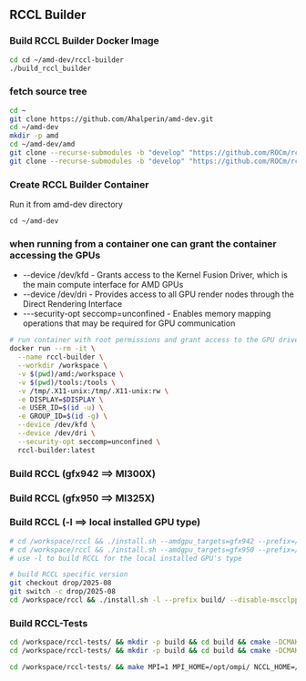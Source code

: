 ## RCCL Builder

### Build RCCL Builder Docker Image

```bash
cd cd ~/amd-dev/rccl-builder
./build_rccl_builder
```

### fetch source tree

```bash
cd ~
git clone https://github.com/Ahalperin/amd-dev.git
cd ~/amd-dev
mkdir -p amd
cd ~/amd-dev/amd
git clone --recurse-submodules -b "develop" "https://github.com/ROCm/rccl"
git clone --recurse-submodules -b "develop" "https://github.com/ROCm/rccl-tests"
```

### Create RCCL Builder Container

Run it from amd-dev directory
```shell
cd ~/amd-dev
```

### when running from a container one can grant the container accessing the GPUs
- --device /dev/kfd - Grants access to the Kernel Fusion Driver, which is the main compute interface for AMD GPUs
- --device /dev/dri - Provides access to all GPU render nodes through the Direct Rendering Interface
- ---security-opt seccomp=unconfined - Enables memory mapping operations that may be required for GPU communication

```bash
# run container with root permissions and grant access to the GPU drivers
docker run --rm -it \
  --name rccl-builder \
  --workdir /workspace \
  -v $(pwd)/amd:/workspace \
  -v $(pwd)/tools:/tools \
  -v /tmp/.X11-unix:/tmp/.X11-unix:rw \
  -e DISPLAY=$DISPLAY \
  -e USER_ID=$(id -u) \
  -e GROUP_ID=$(id -g) \
  --device /dev/kfd \
  --device /dev/dri \
  --security-opt seccomp=unconfined \
  rccl-builder:latest
```


### Build RCCL (gfx942 ==> MI300X)
### Build RCCL (gfx950 ==> MI325X)
### Build RCCL (-l ==> local installed GPU type)

```bash
# cd /workspace/rccl && ./install.sh --amdgpu_targets=gfx942 --prefix=/workspace/rccl/install/ --tests_build
# cd /workspace/rccl && ./install.sh --amdgpu_targets=gfx950 --prefix=/workspace/rccl/install/ --tests_build
# use -l to build RCCL for the local installed GPU's type

# build RCCL specific version
git checkout drop/2025-08
git switch -c drop/2025-08
cd /workspace/rccl && ./install.sh -l --prefix build/ --disable-mscclpp --disable-msccl-kernel
```

### Build RCCL-Tests

```bash
cd /workspace/rccl-tests/ && mkdir -p build && cd build && cmake -DCMAKE_BUILD_TYPE=Release -DUSE_MPI=ON -DCMAKE_PREFIX_PATH="/workspace/rccl/install;${MPI_INSTALL_PREFIX}" -DGPU_TARGETS=gfx942 .. && make -j6
cd /workspace/rccl-tests/ && mkdir -p build && cd build && cmake -DCMAKE_BUILD_TYPE=Release -DUSE_MPI=ON -DCMAKE_PREFIX_PATH="/workspace/rccl/install;${MPI_INSTALL_PREFIX}" -DGPU_TARGETS=gfx950 .. && make -j6

cd /workspace/rccl-tests/ && make MPI=1 MPI_HOME=/opt/ompi/ NCCL_HOME=/workspace/rccl -j 20
```
